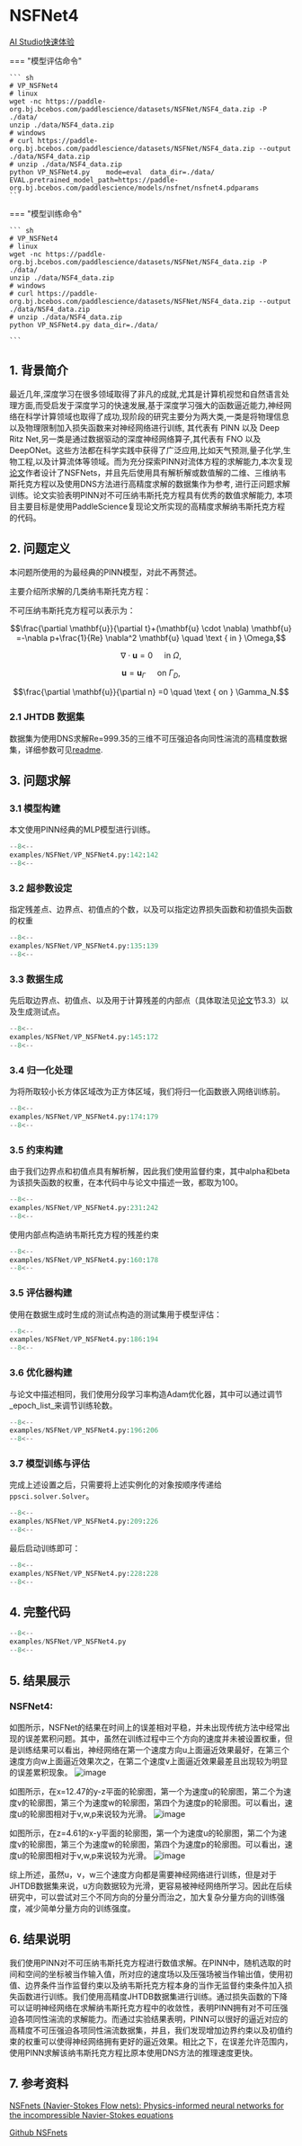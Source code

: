 # NSFNet4

<a href="https://aistudio.baidu.com/projectdetail/7305374" class="md-button md-button--primary" style>AI Studio快速体验</a>

=== "模型评估命令"

    ``` sh
    # VP_NSFNet4
    # linux
    wget -nc https://paddle-org.bj.bcebos.com/paddlescience/datasets/NSFNet/NSF4_data.zip -P ./data/
    unzip ./data/NSF4_data.zip
    # windows
    # curl https://paddle-org.bj.bcebos.com/paddlescience/datasets/NSFNet/NSF4_data.zip --output ./data/NSF4_data.zip
    # unzip ./data/NSF4_data.zip
    python VP_NSFNet4.py    mode=eval  data_dir=./data/  EVAL.pretrained_model_path=https://paddle-org.bj.bcebos.com/paddlescience/models/nsfnet/nsfnet4.pdparams
    ```
    
=== "模型训练命令"

    ``` sh
    # VP_NSFNet4
    # linux
    wget -nc https://paddle-org.bj.bcebos.com/paddlescience/datasets/NSFNet/NSF4_data.zip -P ./data/
    unzip ./data/NSF4_data.zip
    # windows
    # curl https://paddle-org.bj.bcebos.com/paddlescience/datasets/NSFNet/NSF4_data.zip --output ./data/NSF4_data.zip
    # unzip ./data/NSF4_data.zip
    python VP_NSFNet4.py data_dir=./data/

    ```
## 1. 背景简介
 最近几年,深度学习在很多领域取得了非凡的成就,尤其是计算机视觉和自然语言处理方面,而受启发于深度学习的快速发展,基于深度学习强大的函数逼近能力,神经网络在科学计算领域也取得了成功,现阶段的研究主要分为两大类,一类是将物理信息以及物理限制加入损失函数来对神经网络进行训练, 其代表有 PINN 以及 Deep Ritz Net,另一类是通过数据驱动的深度神经网络算子,其代表有 FNO 以及 DeepONet。这些方法都在科学实践中获得了广泛应用,比如天气预测,量子化学,生物工程,以及计算流体等领域。而为充分探索PINN对流体方程的求解能力,本次复现[论文](https://arxiv.org/abs/2003.06496)作者设计了NSFNets，并且先后使用具有解析解或数值解的二维、三维纳韦斯托克方程以及使用DNS方法进行高精度求解的数据集作为参考, 进行正问题求解训练。论文实验表明PINN对不可压纳韦斯托克方程具有优秀的数值求解能力, 本项目主要目标是使用PaddleScience复现论文所实现的高精度求解纳韦斯托克方程的代码。
## 2. 问题定义
本问题所使用的为最经典的PINN模型，对此不再赘述。

主要介绍所求解的几类纳韦斯托克方程：

不可压纳韦斯托克方程可以表示为：

$$\frac{\partial \mathbf{u}}{\partial t}+(\mathbf{u} \cdot \nabla) \mathbf{u} =-\nabla p+\frac{1}{Re} \nabla^2 \mathbf{u} \quad \text { in } \Omega,$$

$$\nabla \cdot \mathbf{u} =0 \quad  \text { in } \Omega,$$

$$\mathbf{u} =\mathbf{u}_{\Gamma} \quad \text { on } \Gamma_D,$$

$$\frac{\partial \mathbf{u}}{\partial n} =0 \quad \text { on } \Gamma_N.$$

### 2.1 JHTDB 数据集
数据集为使用DNS求解Re=999.35的三维不可压强迫各向同性湍流的高精度数据集，详细参数可见[readme](https://turbulence.pha.jhu.edu/Forced_isotropic_turbulence.aspx).

## 3. 问题求解
### 3.1 模型构建
本文使用PINN经典的MLP模型进行训练。
``` py linenums="142"
--8<--
examples/NSFNet/VP_NSFNet4.py:142:142
--8<--
```
### 3.2 超参数设定
指定残差点、边界点、初值点的个数，以及可以指定边界损失函数和初值损失函数的权重
``` py linenums="135"
--8<--
examples/NSFNet/VP_NSFNet4.py:135:139
--8<--
```
### 3.3 数据生成
先后取边界点、初值点、以及用于计算残差的内部点（具体取法见[论文](https://arxiv.org/abs/2003.06496)节3.3）以及生成测试点。
``` py linenums="145"
--8<--
examples/NSFNet/VP_NSFNet4.py:145:172
--8<--
```
### 3.4 归一化处理
为将所取较小长方体区域改为正方体区域，我们将归一化函数嵌入网络训练前。
``` py linenums="174"
--8<--
examples/NSFNet/VP_NSFNet4.py:174:179
--8<--
```
### 3.5 约束构建
由于我们边界点和初值点具有解析解，因此我们使用监督约束，其中alpha和beta为该损失函数的权重，在本代码中与论文中描述一致，都取为100。
``` py linenums="231"
--8<--
examples/NSFNet/VP_NSFNet4.py:231:242
--8<--
```
使用内部点构造纳韦斯托克方程的残差约束
``` py linenums="160"
--8<--
examples/NSFNet/VP_NSFNet4.py:160:178
--8<--
```
### 3.5 评估器构建
使用在数据生成时生成的测试点构造的测试集用于模型评估：
``` py linenums="186"
--8<--
examples/NSFNet/VP_NSFNet4.py:186:194
--8<--
```

### 3.6 优化器构建
与论文中描述相同，我们使用分段学习率构造Adam优化器，其中可以通过调节_epoch_list_来调节训练轮数。
``` py linenums="196"
--8<--
examples/NSFNet/VP_NSFNet4.py:196:206
--8<--
```

### 3.7 模型训练与评估
完成上述设置之后，只需要将上述实例化的对象按顺序传递给 `ppsci.solver.Solver`。

``` py linenums="209"
--8<--
examples/NSFNet/VP_NSFNet4.py:209:226
--8<--
```

最后启动训练即可：

``` py linenums="228"
--8<--
examples/NSFNet/VP_NSFNet4.py:228:228
--8<--
```


## 4. 完整代码
``` py linenums="1" title="NSFNet.py"
--8<--
examples/NSFNet/VP_NSFNet4.py
--8<--
```
## 5. 结果展示
### NSFNet4:
如图所示，NSFNet的结果在时间上的误差相对平稳，并未出现传统方法中经常出现的误差累积问题。其中，虽然在训练过程中三个方向的速度并未被设置权重，但是训练结果可以看出，神经网络在第一个速度方向u上面逼近效果最好，在第三个速度方向w上面逼近效果次之，在第二个速度v上面逼近效果最差且出现较为明显的误差累积现象。
![image](https://paddle-org.bj.bcebos.com/paddlescience/docs/NSFNet/error.jpg)

如图所示，在x=12.47的y-z平面的轮廓图，第一个为速度u的轮廓图，第二个为速度v的轮廓图，第三个为速度w的轮廓图，第四个为速度p的轮廓图。可以看出，速度u的轮廓图相对于v,w,p来说较为光滑。
![image](https://paddle-org.bj.bcebos.com/paddlescience/docs/NSFNet/x%3D0%20plane.png)

如图所示，在z=4.61的x-y平面的轮廓图，第一个为速度u的轮廓图，第二个为速度v的轮廓图，第三个为速度w的轮廓图，第四个为速度p的轮廓图。可以看出，速度u的轮廓图相对于v,w,p来说较为光滑。
![image](https://paddle-org.bj.bcebos.com/paddlescience/docs/NSFNet/z%3D0%20plane.png)

综上所述，虽然u，v，w三个速度方向都是需要神经网络进行训练，但是对于JHTDB数据集来说，u方向数据较为光滑，更容易被神经网络所学习。因此在后续研究中，可以尝试对三个不同方向的分量分而治之，加大复杂分量方向的训练强度，减少简单分量方向的训练强度。
## 6. 结果说明
我们使用PINN对不可压纳韦斯托克方程进行数值求解。在PINN中，随机选取的时间和空间的坐标被当作输入值，所对应的速度场以及压强场被当作输出值，使用初值、边界条件当作监督约束以及纳韦斯托克方程本身的当作无监督约束条件加入损失函数进行训练。我们使用高精度JHTDB数据集进行训练。通过损失函数的下降可以证明神经网络在求解纳韦斯托克方程中的收敛性，表明PINN拥有对不可压强迫各项同性湍流的求解能力。而通过实验结果表明，PINN可以很好的逼近对应的高精度不可压强迫各项同性湍流数据集，并且，我们发现增加边界约束以及初值约束的权重可以使得神经网络拥有更好的逼近效果。相比之下，在误差允许范围内，使用PINN求解该纳韦斯托克方程比原本使用DNS方法的推理速度更快。
## 7. 参考资料
[NSFnets (Navier-Stokes Flow nets): Physics-informed neural networks for the incompressible Navier-Stokes equations](https://arxiv.org/abs/2003.06496)

[Github NSFnets](https://github.com/Alexzihaohu/NSFnets/tree/master)
